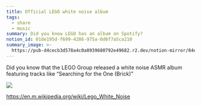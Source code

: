 ```yaml
---
title: Official LEGO white noise album
tags:
  - share
  - music
summary: Did you know LEGO has an album on Spotify?
notion_id: 01de195d-f699-4286-975a-0d6f7a5ca210
summary_image: >-
  https://pub-d4cecb3d578a4c0a8939680792e49682.r2.dev/notion-mirror/84ebb48c-616a-4f51-ae9a-991a4e0a7e9b/7d9f60d0-abc3-490e-9a32-59f218034710/B2EFB963-37A9-4CD1-96A4-F7BD048D973E.jpeg
---
```

Did you know that the LEGO Group released a white noise ASMR album featuring tracks like “Searching for the One (Brick)”

![](https://pub-d4cecb3d578a4c0a8939680792e49682.r2.dev/notion-mirror/84ebb48c-616a-4f51-ae9a-991a4e0a7e9b/7d9f60d0-abc3-490e-9a32-59f218034710/B2EFB963-37A9-4CD1-96A4-F7BD048D973E.jpeg)

<https://en.m.wikipedia.org/wiki/Lego_White_Noise>
